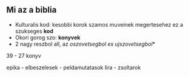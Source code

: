 ## Mi az a biblia

- Kulturalis kod: kesobbi korok szamos muveinek megertesehez ez a szukseges **kod**
- Okori gorog szo: **konyvek**
- 2 nagy reszbol all, az *oszovetsegbol es ujszovetsegbol**

39 - 27 konyv

epika
    - elbeszelesek
    - peldamutatasok
lira
    - zsoltarok

